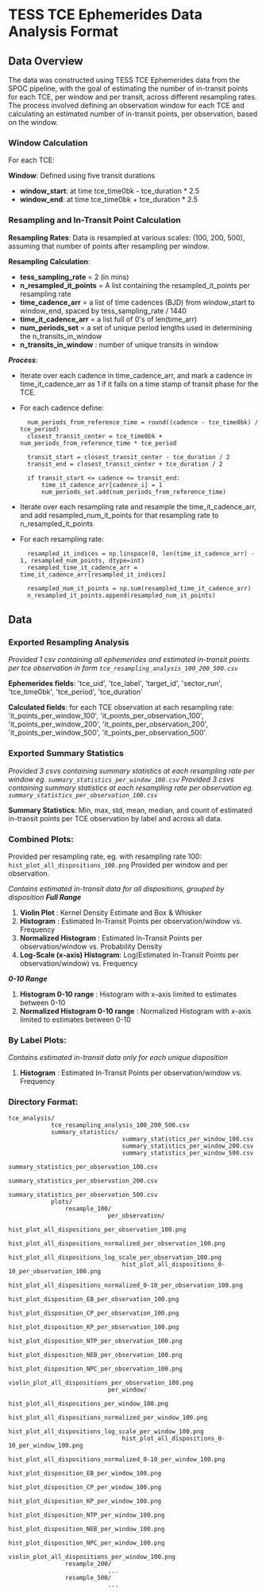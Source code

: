 # TESS TCE Ephemerides Data Analysis Format

## Data Overview

The data was constructed using TESS TCE Ephemerides data from the SPOC pipeline, with the goal of estimating the 
number of in-transit points for each TCE, per window and per transit, across different resampling rates. The process
involved defining an observation window for each TCE and calculating an estimated number of in-transit points, per
observation, based on the window.

### Window Calculation

For each TCE:

**Window**: 
Defined using five transit durations
- **window_start**: at time tce_time0bk - tce_duration * 2.5
- **window_end**: at time tce_time0bk + tce_duration * 2.5

### Resampling and In-Transit Point Calculation 

**Resampling Rates**:
Data is resampled at various scales: (100, 200, 500), assuming that number of points after resampling per window.

**Resampling Calculation**:
- **tess_sampling_rate** = 2 (in mins)
- **n_resampled_it_points** = A list containing the resampled_it_points per resampling rate
- **time_cadence_arr** = a list of time cadences (BJD) from window_start to window_end, spaced by tess_sampling_rate / 1440
- **time_it_cadence_arr** = a list full of 0's of len(time_arr)
- **num_periods_set** = a set of unique period lengths used in determining the n_transits_in_window
- **n_transits_in_window** : number of unique transits in window

***Process***:
- Iterate over each cadence in time_cadence_arr, and mark a cadence in time_it_cadence_arr as 1 if it falls on a time stamp of transit phase for the TCE.

- For each cadence define:

        num_periods_from_reference_time = round((cadence - tce_time0bk) / tce_period)
        closest_transit_center = tce_time0bk + num_periods_from_reference_time * tce_period
        
        transit_start = closest_transit_center - tce_duration / 2
        transit_end = closest_transit_center + tce_duration / 2

        if transit_start <= cadence <= transit_end:
            time_it_cadence_arr[cadence_i] = 1
            num_periods_set.add(num_periods_from_reference_time)

- Iterate over each resampling rate and resample the time_it_cadence_arr, and add resampled_num_it_points for that resampling rate to n_resampled_it_points
- For each resampling rate:

        resampled_it_indices = np.linspace(0, len(time_it_cadence_arr) - 1, resampled_num_points, dtype=int)
        resampled_time_it_cadence_arr = time_it_cadence_arr[resampled_it_indices]

        resampled_num_it_points = np.sum(resampled_time_it_cadence_arr)
        n_resampled_it_points.append(resampled_num_it_points)

## Data

### Exported Resampling Analysis

*Provided 1 csv containing all ephemerides and estimated in-transit points per tce observation in form ```tce_resampling_analysis_100_200_500.csv```*

**Ephemerides fields**: 'tce_uid', 'tce_label', 'target_id', 'sector_run', 'tce_time0bk', 'tce_period', 'tce_duration' 

**Calculated fields**: for each TCE observation at each resampling rate: 'it_points_per_window_100', 'it_points_per_observation_100', 'it_points_per_window_200', 'it_points_per_observation_200', 'it_points_per_window_500', 'it_points_per_observation_500'.

### Exported Summary Statistics
*Provided 3 csvs containing summary statistics at each resampling rate per window eg. ```summary_statistics_per_window_100.csv```*
*Provided 3 csvs containing summary statistics at each resampling rate per observation eg. ```summary_statistics_per_observation_100.csv```*

**Summary Statistics**: Min, max, std, mean, median, and count of estimated in-transit points per TCE observation by label and across all data.

### Combined Plots:
Provided per resampling rate, eg. with resampling rate 100: ```hist_plot_all_dispositions_100.png```
Provided per window and per observation.

*Contains estimated in-transit data for all dispositions, grouped by disposition*
***Full Range***
1. **Violin Plot** : Kernel Density Estimate and Box & Whisker
2. **Histogram** : Estimated In-Transit Points per observation/window vs. Frequency 
3. **Normalized Histogram** : Estimated In-Transit Points per observation/window vs. Probability Density
4. **Log-Scale (x-axis) Histogram**: Log(Estimated In-Transit Points per observation/window) vs. Frequency

***0-10 Range***
1. **Histogram 0-10 range** : Histogram with x-axis limited to estimates between 0-10
2. **Normalized Histogram 0-10 range** : Normalized Histogram with x-axis limited to estimates between 0-10

### By Label Plots:
*Contains estimated in-transit data only for each unique disposition*
1. **Histogram** : Estimated In-Transit Points per observation/window vs. Frequency

### Directory Format:
```
tce_analysis/ 
            tce_resampling_analysis_100_200_500.csv
            summary_statistics/
                                summary_statistics_per_window_100.csv
                                summary_statistics_per_window_200.csv
                                summary_statistics_per_window_500.csv
                                summary_statistics_per_observation_100.csv
                                summary_statistics_per_observation_200.csv
                                summary_statistics_per_observation_500.csv
            plots/
                resample_100/
                            per_observation/
                                hist_plot_all_dispositions_per_observation_100.png
                                hist_plot_all_dispositions_normalized_per_observation_100.png
                                hist_plot_all_dispositions_log_scale_per_observation_100.png
                                hist_plot_all_dispositions_0-10_per_observation_100.png
                                hist_plot_all_dispositions_normalized_0-10_per_observation_100.png
                                hist_plot_disposition_EB_per_observation_100.png
                                hist_plot_disposition_CP_per_observation_100.png
                                hist_plot_disposition_KP_per_observation_100.png
                                hist_plot_disposition_NTP_per_observation_100.png
                                hist_plot_disposition_NEB_per_observation_100.png
                                hist_plot_disposition_NPC_per_observation_100.png
                                violin_plot_all_dispositions_per_observation_100.png
                            per_window/
                                hist_plot_all_dispositions_per_window_100.png
                                hist_plot_all_dispositions_normalized_per_window_100.png
                                hist_plot_all_dispositions_log_scale_per_window_100.png
                                hist_plot_all_dispositions_0-10_per_window_100.png
                                hist_plot_all_dispositions_normalized_0-10_per_window_100.png
                                hist_plot_disposition_EB_per_window_100.png
                                hist_plot_disposition_CP_per_window_100.png
                                hist_plot_disposition_KP_per_window_100.png
                                hist_plot_disposition_NTP_per_window_100.png
                                hist_plot_disposition_NEB_per_window_100.png
                                hist_plot_disposition_NPC_per_window_100.png
                                violin_plot_all_dispositions_per_window_100.png
                resample_200/
                            ...
                resample_500/
                            ...
```





